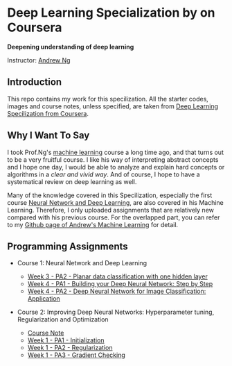 # Deep Learning Specialization by on Coursera

**Deepening understanding of deep learning**

Instructor: [Andrew Ng](http://www.andrewng.org/)

## Introduction

This repo contains my work for this specilization. All the starter codes, images and course notes, unless specified, are taken 
from [Deep Learning Specilization from Coursera](https://www.coursera.org/specializations/deep-learning).

## Why I Want To Say

I took Prof.Ng's [machine learning](https://www.coursera.org/learn/machine-learning) course a long time ago, and that turns out to be a very fruitful course. I like his way of 
interpreting abstract concepts and I hope one day, I would be able to analyze and explain hard concepts or algorithms in a *clear
and vivid way*. And of course, I hope to have a systematical review on deep learning as well. 

Many of the knowledge covered in this Specilization, especially the first course [Neural Network and Deep Learning](https://www.coursera.org/learn/neural-networks-deep-learning/home/welcome), 
are also covered in his Machine Learning. Therefore, I only uploaded assignments that are relatively new compared with his previous
course. For the overlapped part, you can refer to my [Github page of Andrew's Machine Learning](https://github.com/Bato803/Machine-Learning-with-Matlab/tree/master/Neural_Network_implementation) for
detail. 


## Programming Assignments

- Course 1: Neural Network and Deep Learning

  - [Week 3 - PA2 - Planar data classification with one hidden layer](https://github.com/Bato803/deeplearning.ai/blob/master/Neural%20Network%20and%20Deep%20Learning/Planar%2Bdata%2Bclassification%2Bwith%2Bone%2Bhidden%2Blayer%2Bv4.ipynb)
  - [Week 4 - PA1 - Building your Deep Neural Network: Step by Step](https://github.com/Bato803/deeplearning.ai/blob/master/Neural%20Network%20and%20Deep%20Learning/Building%2Byour%2BDeep%2BNeural%2BNetwork%2B-%2BStep%2Bby%2BStep%2Bv5.ipynb)
  - [Week 4 - PA2 - Deep Neural Network for Image Classification: Application](https://github.com/Bato803/deeplearning.ai/blob/master/Neural%20Network%20and%20Deep%20Learning/Deep%2BNeural%2BNetwork%2B-%2BApplication%2Bv3.ipynb)

- Course 2: Improving Deep Neural Networks: Hyperparameter tuning, Regularization and Optimization
  - [Course Note](https://github.com/Bato803/deeplearning.ai/blob/master/Improving%20Deep%20Neural%20Network%20Hyperparameter%20tuning%2C%20Regularization%20and%20Optimization/notes.md)
  - [Week 1 - PA1 - Initialization](https://github.com/Bato803/deeplearning.ai/blob/master/Improving%20Deep%20Neural%20Network%20Hyperparameter%20tuning%2C%20Regularization%20and%20Optimization/Initialization.ipynb)
  - [Week 1 - PA2 - Regularization](https://github.com/Bato803/deeplearning.ai/blob/master/Improving%20Deep%20Neural%20Network%20Hyperparameter%20tuning%2C%20Regularization%20and%20Optimization/Regularization.ipynb)
  - [Week 1 - PA3 - Gradient Checking](https://github.com/Bato803/deeplearning.ai/blob/master/Improving%20Deep%20Neural%20Network%20Hyperparameter%20tuning%2C%20Regularization%20and%20Optimization/Gradient%2BChecking%2Bv1.ipynb)
